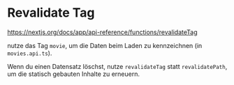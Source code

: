 # Revalidate Tag

https://nextjs.org/docs/app/api-reference/functions/revalidateTag

nutze das Tag `movie`, um die Daten beim Laden zu kennzeichnen (in `movies.api.ts`).

Wenn du einen Datensatz löschst, nutze `revalidateTag` statt `revalidatePath`, um die statisch gebauten Inhalte zu erneuern.
